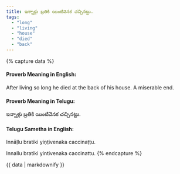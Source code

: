 ```yaml
---
title: ఇన్నాళ్లు బ్రతికి యింటివెనక చచ్చినట్టు.
tags:
  - "long"
  - "living"
  - "house"
  - "died"
  - "back"
---
```


{% capture data %}
#### Proverb Meaning in English:
After living so long he died at the back of his house.
A miserable end.

#### Proverb Meaning in Telugu:
ఇన్నాళ్లు బ్రతికి యింటివెనక చచ్చినట్టు.

#### Telugu Sametha in English:
Innāḷlu bratiki yiṇṭivenaka caccinaṭṭu.

Innallu bratiki yintivenaka caccinattu.
{% endcapture %}

{{ data | markdownify }}

